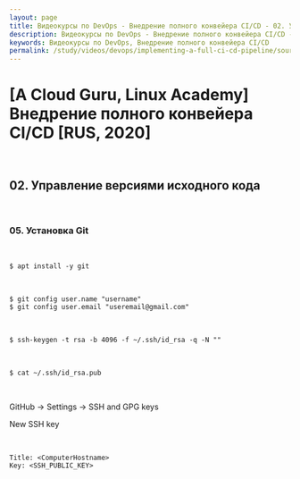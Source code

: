 ```yaml
---
layout: page
title: Видеокурсы по DevOps - Внедрение полного конвейера CI/CD - 02. Управление версиями исходного кода
description: Видеокурсы по DevOps - Внедрение полного конвейера CI/CD - 02. Управление версиями исходного кода
keywords: Видеокурсы по DevOps, Внедрение полного конвейера CI/CD
permalink: /study/videos/devops/implementing-a-full-ci-cd-pipeline/source-control-management/
---
```


# [A Cloud Guru, Linux Academy] Внедрение полного конвейера CI/CD [RUS, 2020]

<br/>

## 02. Управление версиями исходного кода

<br/>

### 05. Установка Git

<br/>

    $ apt install -y git

<br/>

    $ git config user.name "username"
    $ git config user.email "useremail@gmail.com"

<br/>

    $ ssh-keygen -t rsa -b 4096 -f ~/.ssh/id_rsa -q -N ""

<br/>

    $ cat ~/.ssh/id_rsa.pub

<br/>

GitHub -> Settings -> SSH and GPG keys

New SSH key

<br/>

```
Title: <ComputerHostname>
Key: <SSH_PUBLIC_KEY>
```
